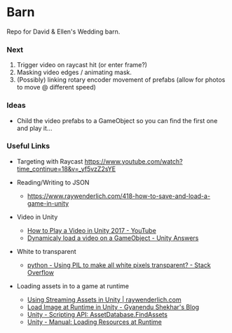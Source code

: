 # Barn

Repo for David & Ellen's Wedding barn.

### Next

1. Trigger video on raycast hit (or enter frame?)
2. Masking video edges / animating mask.
3. (Possibly) linking rotary encoder movement of prefabs (allow for photos to
    move @ different speed)

### Ideas

- Child the video prefabs to a GameObject so you can find the first one and play it...


### Useful Links

- Targeting with Raycast
	https://www.youtube.com/watch?time_continue=18&v=_yf5vzZ2sYE

- Reading/Writing to JSON
    - https://www.raywenderlich.com/418-how-to-save-and-load-a-game-in-unity

- Video in Unity
	- [How to Play a Video in Unity 2017 - YouTube](https://www.youtube.com/watch?v=V8rwCWiRLWI)
    - [Dynamicaly load a video on a GameObject - Unity Answers](https://answers.unity.com/questions/1432801/dynamicaly-load-a-video-on-a-gameobject.html)

- White to transparent
	- [python - Using PIL to make all white pixels transparent? - Stack Overflow](https://stackoverflow.com/questions/765736/using-pil-to-make-all-white-pixels-transparent)

- Loading assets in to a game at runtime
	- [Using Streaming Assets in Unity | raywenderlich.com](https://www.raywenderlich.com/479-using-streaming-assets-in-unity)
	- [Load Image at Runtime in Unity - Gyanendu Shekhar's Blog](http://gyanendushekhar.com/2017/07/08/load-image-runtime-unity/)
	- [Unity - Scripting API: AssetDatabase.FindAssets](https://docs.unity3d.com/ScriptReference/AssetDatabase.FindAssets.html)
	- [Unity - Manual: Loading Resources at Runtime](https://docs.unity3d.com/Manual/LoadingResourcesatRuntime.html)
